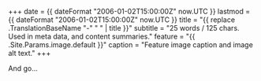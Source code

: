 +++
date = {{ dateFormat "2006-01-02T15:00:00Z" now.UTC }}
lastmod = {{ dateFormat "2006-01-02T15:00:00Z" now.UTC }}
title = "{{ replace .TranslationBaseName "-" " " | title }}"
subtitle = "25 words / 125 chars. Used in meta data, and content summaries."
feature = "{{ .Site.Params.image.default }}"
caption = "Feature image caption and image alt text."
+++

And go...
